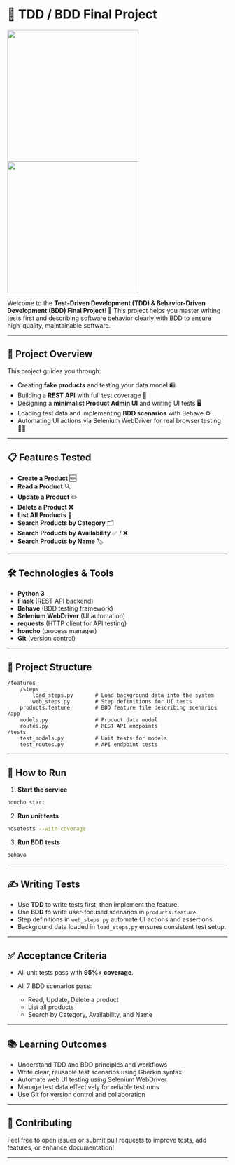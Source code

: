 
# 🧪 TDD / BDD Final Project

<p float="left">
    <img src="https://images.credly.com/size/340x340/images/63ed678c-4f4d-435d-b3af-e8d0c94627a2/image.png" width="300" />
    <img src="https://i.postimg.cc/D03CQnMz/flask-and-python.png" width="300" />
</p>

Welcome to the **Test-Driven Development (TDD) & Behavior-Driven Development (BDD) Final Project**! 🎉 This project helps you master writing tests first and describing software behavior clearly with BDD to ensure high-quality, maintainable software.

---

## 🚀 Project Overview

This project guides you through:

* Creating **fake products** and testing your data model 🛍️
* Building a **REST API** with full test coverage 🔗
* Designing a **minimalist Product Admin UI** and writing UI tests 🖥️
* Loading test data and implementing **BDD scenarios** with Behave ⚙️
* Automating UI actions via Selenium WebDriver for real browser testing 🕵️‍♂️

---

## 📋 Features Tested

* **Create a Product** 🆕
* **Read a Product** 🔍
* **Update a Product** ✏️
* **Delete a Product** ❌
* **List All Products** 📜
* **Search Products by Category** 🗂️
* **Search Products by Availability** ✅ / ❌
* **Search Products by Name** 🏷️

---

## 🛠️ Technologies & Tools

* **Python 3**
* **Flask** (REST API backend)
* **Behave** (BDD testing framework)
* **Selenium WebDriver** (UI automation)
* **requests** (HTTP client for API testing)
* **honcho** (process manager)
* **Git** (version control)

---

## 📁 Project Structure

```
/features
    /steps
        load_steps.py       # Load background data into the system
        web_steps.py        # Step definitions for UI tests
    products.feature        # BDD feature file describing scenarios
/app
    models.py               # Product data model
    routes.py               # REST API endpoints
/tests
    test_models.py          # Unit tests for models
    test_routes.py          # API endpoint tests
```

---

## 📝 How to Run

1. **Start the service**

```bash
honcho start
```

2. **Run unit tests**

```bash
nosetests --with-coverage
```

3. **Run BDD tests**

```bash
behave
```

---

## ✍️ Writing Tests

* Use **TDD** to write tests first, then implement the feature.
* Use **BDD** to write user-focused scenarios in `products.feature`.
* Step definitions in `web_steps.py` automate UI actions and assertions.
* Background data loaded in `load_steps.py` ensures consistent test setup.

---

## ✅ Acceptance Criteria

* All unit tests pass with **95%+ coverage**.
* All 7 BDD scenarios pass:

  * Read, Update, Delete a product
  * List all products
  * Search by Category, Availability, and Name

---

## 📚 Learning Outcomes

* Understand TDD and BDD principles and workflows
* Write clear, reusable test scenarios using Gherkin syntax
* Automate web UI testing using Selenium WebDriver
* Manage test data effectively for reliable test runs
* Use Git for version control and collaboration

---

## 🤝 Contributing

Feel free to open issues or submit pull requests to improve tests, add features, or enhance documentation!

---


